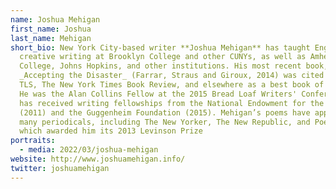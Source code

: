 ```yaml
---
name: Joshua Mehigan
first_name: Joshua
last_name: Mehigan
short_bio: New York City-based writer **Joshua Mehigan** has taught English and
  creative writing at Brooklyn College and other CUNYs, as well as Amherst
  College, Johns Hopkins, and other institutions. His most recent book,
  _Accepting the Disaster_ (Farrar, Straus and Giroux, 2014) was cited in the
  TLS, The New York Times Book Review, and elsewhere as a best book of the year.
  He was the Alan Collins Fellow at the 2015 Bread Loaf Writers' Conference, and
  has received writing fellowships from the National Endowment for the Arts
  (2011) and the Guggenheim Foundation (2015). Mehigan’s poems have appeared in
  many periodicals, including The New Yorker, The New Republic, and Poetry,
  which awarded him its 2013 Levinson Prize
portraits:
  - media: 2022/03/joshua-mehigan
website: http://www.joshuamehigan.info/
twitter: joshuamehigan
---
```

